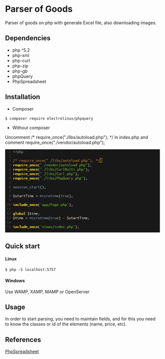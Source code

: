 # Parser of Goods

Parser of goods on php with generate Excel file, also downloading images.

## Dependencies

- php ^5.2
- php-xml
- php-curl
- php-zip
- php-gb
- phpQuery
- PhpSpreadsheet

## Installation

* Composer

```
$ composer require electrolinux/phpquery

```
* Without composer

Uncomment /* require_once("./libs/autoload.php"); */ in index.php
and comment require_once("./vendor/autoload.php");

![screenshot](./assets/wocomposer.png)

## Quick start

#### Linux

```
$ php -S localhost:5757

```

#### Windows

Use WAMP, XAMP, MAMP or OpenServer

## Usage

In order to start parsing, you need to maintain fields, and for this you need to know the classes or id of the elements (name, price, etc).

## References

[PhpSpreadsheet](https://github.com/PHPOffice/PhpSpreadsheet)
